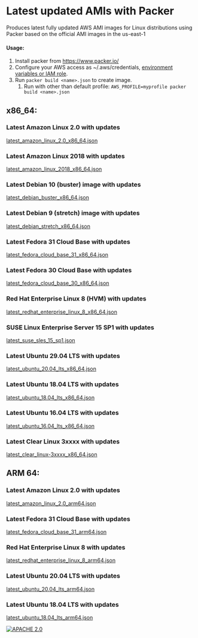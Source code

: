 # Latest updated AMIs with Packer

Produces latest fully updated AWS AMI images for Linux distributions using Packer based on the official AMI images in the us-east-1

#### Usage:
1. Install packer from https://www.packer.io/
2. Configure your AWS access as ~/.aws/credentials, [environment variables or IAM role](https://www.packer.io/docs/builders/amazon.html#authentication).
3. Run ```packer build <name>.json``` to create image.
   1. Run with other than default profile: ```AWS_PROFILE=myprofile packer build <name>.json```

## x86_64:

### Latest Amazon Linux 2.0 with updates
[latest_amazon_linux_2.0_x86_64.json](latest_amazon_linux_2.0_x86_64.json)
 
### Latest Amazon Linux 2018 with updates
[latest_amazon_linux_2018_x86_64.json](latest_amazon_linux_2018_x86_64.json)

### Latest Debian 10 (buster) image with updates
[latest_debian_buster_x86_64.json](latest_debian_buster_x86_64.json)
 
### Latest Debian 9 (stretch) image with updates
[latest_debian_stretch_x86_64.json](latest_debian_stretch_x86_64.json)

### Latest Fedora 31 Cloud Base with updates
[latest_fedora_cloud_base_31_x86_64.json](latest_fedora_cloud_base_31_x86_64.json)

### Latest Fedora 30 Cloud Base with updates
[latest_fedora_cloud_base_30_x86_64.json](latest_fedora_cloud_base_30_x86_64.json)

### Red Hat Enterprise Linux 8 (HVM) with updates
[latest_redhat_enterprise_linux_8_x86_64.json](latest_redhat_enterprise_linux_8_x86_64.json)

### SUSE Linux Enterprise Server 15 SP1 with updates
[latest_suse_sles_15_sp1.json](latest_suse_sles_15_sp1.json)

### Latest Ubuntu 29.04 LTS with updates
[latest_ubuntu_20.04_lts_x86_64.json](latest_ubuntu_20.04_lts_x86_64.json)

### Latest Ubuntu 18.04 LTS with updates
[latest_ubuntu_18.04_lts_x86_64.json](latest_ubuntu_18.04_lts_x86_64.json)

### Latest Ubuntu 16.04 LTS with updates
[latest_ubuntu_16.04_lts_x86_64.json](latest_ubuntu_16.04_lts_x86_64.json)

### Latest Clear Linux 3xxxx with updates
[latest_clear_linux-3xxxx_x86_64.json](latest_clear_linux-3xxxx_x86_64.json)

## ARM 64:

### Latest Amazon Linux 2.0 with updates
[latest_amazon_linux_2.0_arm64.json](latest_amazon_linux_2.0_arm64.json)

### Latest Fedora 31 Cloud Base with updates
[latest_fedora_cloud_base_31_arm64.json](latest_fedora_cloud_base_31_arm64.json)

### Red Hat Enterprise Linux 8 with updates
[latest_redhat_enterprise_linux_8_arm64.json](latest_redhat_enterprise_linux_8_arm64.json)

### Latest Ubuntu 20.04 LTS with updates
[latest_ubuntu_20.04_lts_arm64.json](latest_ubuntu_20.04_lts_arm64.json)

### Latest Ubuntu 18.04 LTS with updates
[latest_ubuntu_18.04_lts_arm64.json](latest_ubuntu_18.04_lts_arm64.json)

[![APACHE 2.0](https://img.shields.io/badge/License-Apache%202.0-brightgreen.svg?longCache=true&style=for-the-badge)](LICENSE)
